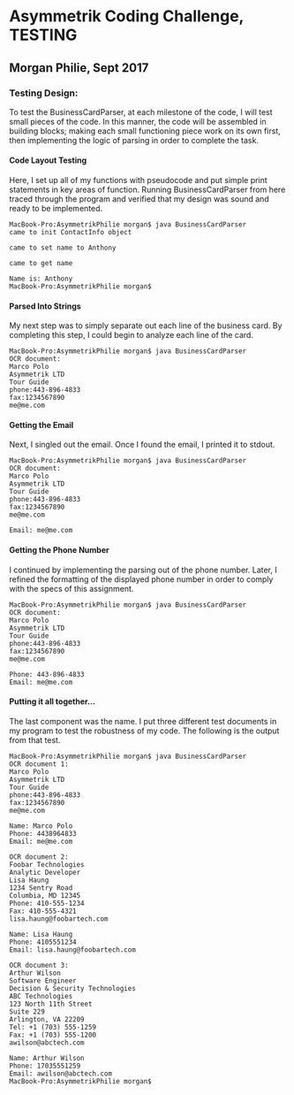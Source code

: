 # Asymmetrik Coding Challenge, TESTING
## Morgan Philie, Sept 2017

### Testing Design:
To test the BusinessCardParser, at each milestone of the code, I will test small pieces
 of the code. In this manner, the code will be assembled in building blocks; making each small
 functioning piece work on its own first, then implementing the logic of parsing in order
 to complete the task. 

#### Code Layout Testing
Here, I set up all of my functions with pseudocode and put simple print statements
 in key areas of function. Running BusinessCardParser from here traced through the program
 and verified that my design was sound and ready to be implemented.
```
MacBook-Pro:AsymmetrikPhilie morgan$ java BusinessCardParser
came to init ContactInfo object

came to set name to Anthony

came to get name

Name is: Anthony
MacBook-Pro:AsymmetrikPhilie morgan$
```

#### Parsed Into Strings
My next step was to simply separate out each line of the business card. By 
completing this step, I could begin to analyze each line of the card.
```
MacBook-Pro:AsymmetrikPhilie morgan$ java BusinessCardParser
OCR document: 
Marco Polo
Asymmetrik LTD
Tour Guide
phone:443-896-4833
fax:1234567890
me@me.com
```

#### Getting the Email
Next, I singled out the email. Once I found the email, I printed it to stdout.
```
MacBook-Pro:AsymmetrikPhilie morgan$ java BusinessCardParser
OCR document: 
Marco Polo
Asymmetrik LTD
Tour Guide
phone:443-896-4833
fax:1234567890
me@me.com

Email: me@me.com
```

#### Getting the Phone Number
I continued by implementing the parsing out of the phone number. Later, I refined
 the formatting of the displayed phone number in order to comply with the specs of
 this assignment.
```
MacBook-Pro:AsymmetrikPhilie morgan$ java BusinessCardParser
OCR document: 
Marco Polo
Asymmetrik LTD
Tour Guide
phone:443-896-4833
fax:1234567890
me@me.com

Phone: 443-896-4833
Email: me@me.com
```

#### Putting it all together...
The last component was the name. I put three different test documents in my program
 to test the robustness of my code. The following is the output from that test.

```
MacBook-Pro:AsymmetrikPhilie morgan$ java BusinessCardParser
OCR document 1: 
Marco Polo
Asymmetrik LTD
Tour Guide
phone:443-896-4833
fax:1234567890
me@me.com

Name: Marco Polo
Phone: 4438964833
Email: me@me.com

OCR document 2: 
Foobar Technologies
Analytic Developer
Lisa Haung
1234 Sentry Road
Columbia, MD 12345
Phone: 410-555-1234
Fax: 410-555-4321
lisa.haung@foobartech.com

Name: Lisa Haung
Phone: 4105551234
Email: lisa.haung@foobartech.com

OCR document 3: 
Arthur Wilson
Software Engineer
Decision & Security Technologies
ABC Technologies
123 North 11th Street
Suite 229
Arlington, VA 22209
Tel: +1 (703) 555-1259
Fax: +1 (703) 555-1200
awilson@abctech.com

Name: Arthur Wilson
Phone: 17035551259
Email: awilson@abctech.com
MacBook-Pro:AsymmetrikPhilie morgan$ 
```


